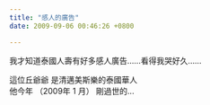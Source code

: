 ```yaml
---
title: "感人的廣告"
date: 2009-09-06 00:46:26 +0800

---
```



我才知道泰國人壽有好多感人廣告&hellip;&hellip;看得我哭好久&hellip;&hellip;



<object height="344" width="425" data="http://www.youtube.com/v/W25pBPWG75I&amp;hl=zh_TW&amp;fs=1&amp;" type="application/x-shockwave-flash">





</object>



<object height="344" width="425" data="http://www.youtube.com/v/H2Z73q2jzl0&amp;hl=zh_TW&amp;fs=1&amp;" type="application/x-shockwave-flash">





</object>



這位丘爺爺 是清邁美斯樂的泰國華人<br />他今年 （2009年﻿ 1 月） 剛過世的...



<object height="344" width="425" data="http://www.youtube.com/v/TuXqSMPwPg8&amp;hl=zh_TW&amp;fs=1&amp;" type="application/x-shockwave-flash">





</object>



<object height="344" width="425" data="http://www.youtube.com/v/2XJMIyBvVjA&amp;hl=zh_TW&amp;fs=1&amp;" type="application/x-shockwave-flash">





</object>



<object height="344" width="425" data="http://www.youtube.com/v/sudjFepUm_4&amp;hl=zh_TW&amp;fs=1&amp;" type="application/x-shockwave-flash">





</object>



<object height="344" width="425" data="http://www.youtube.com/v/gVg9naeGrno&amp;hl=zh_TW&amp;fs=1&amp;" type="application/x-shockwave-flash">





</object>


